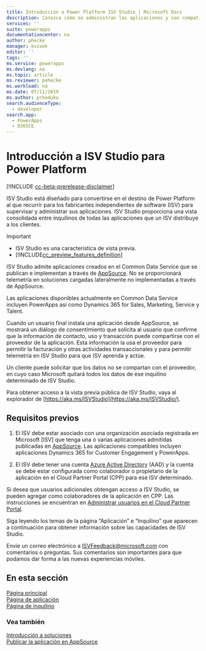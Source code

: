 ```yaml
---
title: Introducción a Power Platform ISV Studio | Microsoft Docs
description: Conozca cómo se administran las aplicaciones y son compatibles a través del portal de ISV Studio.
services: ''
suite: powerapps
documentationcenter: na
author: phecke
manager: kvivek
editor: ''
tags: ''
ms.service: powerapps
ms.devlang: na
ms.topic: article
ms.reviewer: pehecke
ms.workload: na
ms.date: 07/11/2019
ms.author: prkoduku
search.audienceType:
  - developer
search.app:
  - PowerApps
  - D365CE
---
```


# <a name="introduction-to-isv-studio-for-the-power-platform"></a>Introducción a ISV Studio para Power Platform

[!INCLUDE [cc-beta-prerelease-disclaimer](../../includes/cc-beta-prerelease-disclaimer.md)]

ISV Studio está diseñado para convertirse en el destino de Power Platform al que recurrir para los fabricantes independientes de software (ISV) para supervisar y administrar sus aplicaciones. ISV Studio proporciona una vista consolidada entre inquilinos de todas las aplicaciones que un ISV distribuye a los clientes.

> [!IMPORTANT]
>
> - ISV Studio es una característica de vista previa.
> - [!INCLUDE[cc_preview_features_definition](../../includes/cc-preview-features-definition.md)]

ISV Studio admite aplicaciones creados en el Common Data Service que se publican e implementan a través de [AppSource](https://appsource.microsoft.com/). No se proporcionará telemetría en soluciones cargadas lateralmente no implementadas a través de AppSource.

Las aplicaciones disponibles actualmente en Common Data Service incluyen PowerApps así como Dynamics 365 for Sales, Marketing, Service y Talent.

Cuando un usuario final instala una aplicación desde AppSource, se mostrará un diálogo de consentimiento que solicita al usuario que confirme que la información de contacto, uso y transacción puede compartirse con el proveedor de la aplicación. Esta información la usa el proveedor para permitir la facturación y otras actividades transaccionales y para permitir telemetría en ISV Studio para que ISV aprenda y actúe.

Un cliente puede solicitar que los datos no se compartan con el proveedor, en cuyo caso Microsoft quitará todos los datos de ese inquilino determinado de ISV Studio.

Para obtener acceso a la vista previa pública de ISV Studio, vaya al explorador de [https://aka.ms/ISVStudio](https://aka.ms/ISVStudio/).

## <a name="pre-requisites"></a>Requisitos previos

1. El ISV debe estar asociado con una organización asociada registrada en Microsoft [ISV] que tenga una o varias aplicaciones admitidas publicadas en [AppSource](https://appsource.microsoft.com/). Las aplicaciones compatibles incluyen aplicaciones Dynamics 365 for Customer Engagement y PowerApps.

2. El ISV debe tener una cuenta [Azure Active Directory](https://azure.microsoft.com/services/active-directory/) (AAD) y la cuenta se debe estar configurada como colaborador o propietario de la aplicación en el Cloud Partner Portal (CPP) para ese ISV determinado.

Si desea que usuarios adicionales obtengan acceso a ISV Studio, se pueden agregar como colaboradores de la aplicación en CPP.  Las instrucciones se encuentran en [Administrar usuarios en el Cloud Partner Portal](https://docs.microsoft.com/en-us/azure/marketplace/cloud-partner-portal-orig/cloud-partner-portal-manage-users).

Siga leyendo los temas de la página “Aplicación” e “Inquilino” que aparecen a continuación para obtener información sobre las capacidades de ISV Studio.

Envíe un correo electrónico a [ISVFeedback@microsoft.com](mailto:ISVFeedback@microsoft.com) con comentarios o preguntas. Sus comentarios son importantes para que podamos dar forma a las nuevas experiencias móviles.

## <a name="in-this-section"></a>En esta sección

[Página principal](isv-app-management-homepage.md)  
[Página de aplicación](isv-app-management-apppage.md)  
[Página de inquilino](isv-app-management-tenantpage.md)

### <a name="see-also"></a>Vea también

[Introducción a soluciones](introduction-solutions.md)  
[Publicar la aplicación en AppSource](publish-app-appsource.md)

